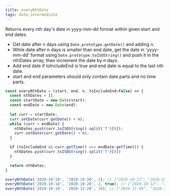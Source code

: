 ```yaml
---
title: everyNthDate
tags: date,intermediate
---
```


Returns every nth day's date in yyyy-mm-dd format within given start and end dates.

- Get date after n days using `Date.prototype.getDate()` and adding n.
- While date after n days is smaller than end date, get the date in 'yyyy-mm-dd' format using `Date.prototype.toISOString()` and push it in the nthDates array, then increment the date by n days.
- Add end date if toIncludeEnd is true and end date is equal to the last nth date.
- start and end parameters should only contain date parts and no time parts.

```js
const everyNthDate = (start, end, n, toIncludeEnd=false) => {
  const nthDates = [];
  const startDate = new Date(start);
  const endDate = new Date(end);
  
  let curr = startDate;
  curr.setDate(curr.getDate() + n);
  while (curr < endDate) {
    nthDates.push(curr.toISOString().split('T')[0]);
    curr.setDate(curr.getDate() + n);
  }

  if (toIncludeEnd && curr.getTime() === endDate.getTime()) {
    nthDates.push(curr.toISOString().split('T')[0])
  }

  return nthDates;
}
```

```js
everyNthDate('2020-10-10', '2020-10-20', 2); // ["2020-10-12", "2020-10-14", "2020-10-16", "2020-10-18"]
everyNthDate('2020-10-10', '2020-10-20', 2, true); // ["2020-10-12", "2020-10-14", "2020-10-16", "2020-10-18", "2020-10-20"]
everyNthDate('2020-10-10', '2020-12-20', 30); // ["2020-11-09", "2020-12-09"]
```
